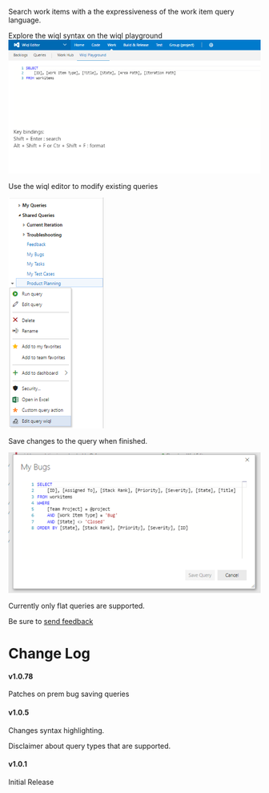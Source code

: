 Search work items with a the expressiveness of the work item query language.

Explore the wiql syntax on the wiql playground
![Image of query playground](img/playground.png)

Use the wiql editor to modify existing queries

![Image of context menu](img/contextMenu.png)

Save changes to the query when finished.

 ![Image of wiql dialog](img/dialog.png)

 Currently only flat queries are supported.

Be sure to [send feedback](wiqleditor@microsoft.com)

# Change Log
#### v1.0.78
Patches on prem bug saving queries
#### v1.0.5
Changes syntax highlighting.

Disclaimer about query types that are supported.
#### v1.0.1
Initial Release